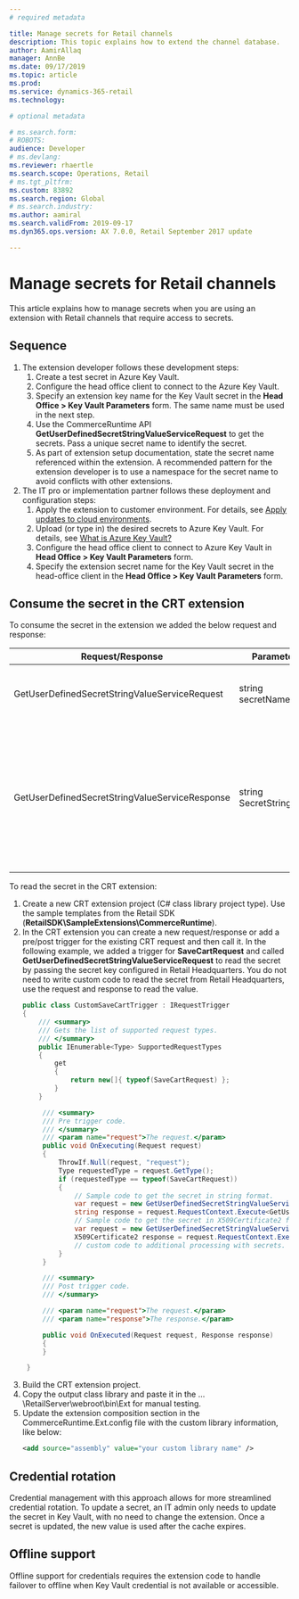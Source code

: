 ```yaml
---
# required metadata

title: Manage secrets for Retail channels
description: This topic explains how to extend the channel database.
author: AamirAllaq
manager: AnnBe
ms.date: 09/17/2019
ms.topic: article
ms.prod:
ms.service: dynamics-365-retail
ms.technology:

# optional metadata

# ms.search.form:
# ROBOTS:
audience: Developer
# ms.devlang:
ms.reviewer: rhaertle
ms.search.scope: Operations, Retail
# ms.tgt_pltfrm:
ms.custom: 83892
ms.search.region: Global
# ms.search.industry:
ms.author: aamiral
ms.search.validFrom: 2019-09-17
ms.dyn365.ops.version: AX 7.0.0, Retail September 2017 update

---
```


# Manage secrets for Retail channels

This article explains how to manage secrets when you are using an extension with Retail channels that require access to secrets. 

## Sequence

1. The extension developer follows these development steps:
    1. Create a test secret in Azure Key Vault.
    2. Configure the head office client to connect to the Azure Key Vault.
    3. Specify an extension key name for the Key Vault secret in the **Head Office > Key Vault Parameters** form. The same name must be used in the next step.
    4. Use the CommerceRuntime API **GetUserDefinedSecretStringValueServiceRequest** to get the secrets. Pass a unique secret name to identify the secret.  
    5.  As part of extension setup documentation, state the secret name referenced within the extension. A recommended pattern for the extension developer is to use a namespace for the secret name to avoid conflicts with other extensions.
2. The IT pro or implementation partner follows these deployment and configuration steps:
    1. Apply the extension to customer environment. For details, see [Apply updates to cloud environments](../../dev-itpro/deployment/apply-deployable-package-system.md).
    2. Upload (or type in) the desired secrets to Azure Key Vault. For details, see [What is Azure Key Vault?](https://docs.microsoft.com/en-us/azure/key-vault/key-vault-overview)
    3. Configure the head office client to connect to Azure Key Vault in **Head Office > Key Vault Parameters** form.
    4. Specify the extension secret name for the Key Vault secret in the head-office client in the **Head Office > Key Vault Parameters** form.

## Consume the secret in the CRT extension

To consume the secret in the extension we added the below request and response:

| Request/Response                               | Parameters               | Description                        |
|------------------------------------------------|--------------------------|------------------------------------|
| GetUserDefinedSecretStringValueServiceRequest  | string secretName        | Request class for getting user defined secrets from headquarters. |
| GetUserDefinedSecretStringValueServiceResponse | string SecretStringValue | Response class for getting user defined secrets from headquarters. The response returns a **SecretStringValue** value and extensons can type cast it to **X509Certificate2** or use it as string value.  |

To read the secret in the CRT extension:

1. Create a new CRT extension project (C# class library project type). Use the sample templates from the Retail SDK (**RetailSDK\\SampleExtensions\\CommerceRuntime**).
2. In the CRT extension you can create a new request/response or add a pre/post trigger for the existing CRT request and then call it. In the following example, we added a trigger for **SaveCartRequest** and called **GetUserDefinedSecretStringValueServiceRequest** to read the secret by passing the secret key configured in Retail Headquarters. You do not need to write custom code to read the secret from Retail Headquarters, use the request and response to read the value.
    ```csharp
    public class CustomSaveCartTrigger : IRequestTrigger
    {
        /// <summary>
        /// Gets the list of supported request types.
        /// </summary>
        public IEnumerable<Type> SupportedRequestTypes
        {
            get
            {
                return new[]{ typeof(SaveCartRequest) };
            }
        }

         /// <summary>
         /// Pre trigger code.
         /// </summary>
         /// <param name="request">The request.</param>
         public void OnExecuting(Request request)
         {
             ThrowIf.Null(request, "request");
             Type requestedType = request.GetType();
             if (requestedType == typeof(SaveCartRequest))
             {
                 // Sample code to get the secret in string format.
                 var request = new GetUserDefinedSecretStringValueServiceRequest("SecretName");
                 string response = request.RequestContext.Execute<GetUserDefinedSecretStringValueServiceResponse>(request).SecretStringValue;
                 // Sample code to get the secret in X509Certificate2 format.
                 var request = new GetUserDefinedSecretStringValueServiceRequest ();
                 X509Certificate2 response = request.RequestContext.Execute<GetUserDefinedSecretStringValueServiceRequest>(request).Certificate;
                 // custom code to additional processing with secrets.
             }
         }

         /// <summary>
         /// Post trigger code.
         /// </summary>

         /// <param name="request">The request.</param>
         /// <param name="response">The response.</param>

         public void OnExecuted(Request request, Response response)
         {
         }

     }
     ```
4. Build the CRT extension project.
5. Copy the output class library and paste it in the …\\RetailServer\\webroot\\bin\\Ext for manual testing.
6. Update the extension composition section in the CommerceRuntime.Ext.config file with the custom library information, like below:
    ```Xml
    <add source="assembly" value="your custom library name" />
    ```

## Credential rotation
Credential management with this approach allows for more streamlined credential rotation. To update a secret, an IT admin only needs to update the secret in Key Vault, with no need to change the extension. Once a secret is updated, the new value is used after the cache expires.

## Offline support
Offline support for credentials requires the extension code to handle failover to offline when Key Vault credential is not available or accessible.
